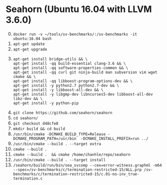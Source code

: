 # Seahorn (Ubuntu 16.04 with LLVM 3.6.0)

0. `docker run -v ~/tools/sv-benchmarks/:/sv-benchmarks -it ubuntu:16.04 bash`
1. `apt-get update`
2. `apt-get upgrade`
3. 
    ```
    apt-get install bridge-utils && \
    apt-get install -qq build-essential clang-3.6 && \
    apt-get install -qq software-properties-common && \
    apt-get install -qq curl git ninja-build man subversion vim wget cmake && \
    apt-get install -qq libboost-program-options-dev && \
    apt-get install -y python2.7 python2.7-dev && \
    apt-get install -y libboost-all-dev && \
    apt-get install -y libgmp-dev libncurses5-dev libboost-all-dev libz-dev && \
    apt-get install -y python-pip
    ```
4. `git clone https://github.com/seahorn/seahorn`
5. `cd seahorn/`
6. `git checkout d48cfe8`
7. `mkdir build && cd build`
8. `/usr/bin/cmake -DCMAKE_BUILD_TYPE=Release -DCMAKE_PROGRAM_PATH=/usr/bin  -DCMAKE_INSTALL_PREFIX=run ../`
9. `/usr/bin/cmake --build . --target extra`
10. `cmake --build .`
10. `cmake --build .  && cmake /home/chanhle/repo/seahorn`
11. `/usr/bin/cmake --build . --target install`
12. `/seahorn/build/run/bin/sea_svcomp --cex=error-witness.graphml -m64 --spec=/sv-benchmarks/c/termination-restricted-15/ALL.prp /sv-benchmarks/c/termination-restricted-15/c.01-no-inv_true-termination.c`


